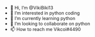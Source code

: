 - 👋 Hi, I’m @VikiBiki13
- 👀 I’m interested in python coding
- 🌱 I’m currently learning python
- 💞️ I’m looking to collaborate on python
- 📫 How to reach me Vikcoi#4490

<!---
VikiBiki13/VikiBiki13 is a ✨ special ✨ repository because its `README.md` (this file) appears on your GitHub profile.
You can click the Preview link to take a look at your changes.
--->
